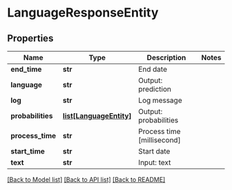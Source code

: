 # LanguageResponseEntity

## Properties
Name | Type | Description | Notes
------------ | ------------- | ------------- | -------------
**end_time** | **str** | End date | 
**language** | **str** | Output: prediction | 
**log** | **str** | Log message | 
**probabilities** | [**list[LanguageEntity]**](LanguageEntity.md) | Output: probabilities | 
**process_time** | **str** | Process time [millisecond] | 
**start_time** | **str** | Start date | 
**text** | **str** | Input: text | 

[[Back to Model list]](../README.md#documentation-for-models) [[Back to API list]](../README.md#documentation-for-api-endpoints) [[Back to README]](../README.md)


